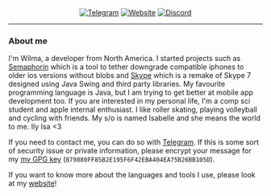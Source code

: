 <div align="center">
    <a href="https://t.me/wilm271"><img alt="Telegram" src="https://img.shields.io/badge/Telegram-2CA5E0?style=for-the-badge&logo=telegram&logoColor=white"></a>
    <a href="https://y08wilm.github.io"><img alt="Website" src="https://img.shields.io/badge/website-000000?style=for-the-badge&logo=google-chrome&logoColor=white"></a>
    <a href="https://discordapp.com/users/397570768193585152/"><img alt="Discord" src="https://img.shields.io/badge/Discord-5865F2?style=for-the-badge&logo=discord&logoColor=white"></a>
</div>

---

### About me

I'm Wilma, a developer from North America. I started projects such as [Semaphorin](https://github.com/y08wilm/Semaphorin) which is a tool to tether downgrade compatible iphones to older ios versions without blobs and [Skype](https://github.com/y08wilm/Skype) which is a remake of Skype 7 designed using Java Swing and third party libraries. My favourite programming language is Java, but I am trying to get better at mobile app development too. If you are interested in my personal life, I'm a comp sci student and apple internal enthusiast. I like roller skating, playing volleyball and cycling with friends. My s/o is named Isabelle and she means the world to me. Ily Isa <3

If you need to contact me, you can do so with [Telegram](https://t.me/wilm271). If this is some sort of security issue or private information, please encrypt your message for my [my GPG key](https://keyserver.ubuntu.com/pks/lookup?search=879880FF85B2E195F6F42EBA404EA75B26BB105D&fingerprint=on&op=index) (`879880FF85B2E195F6F42EBA404EA75B26BB105D`).

If you want to know more about the languages and tools I use, please look at my [website](https://www.youtube.com/watch?v=dQw4w9WgXcQ&pp=ygUIcmlja3JvbGw%3D)!